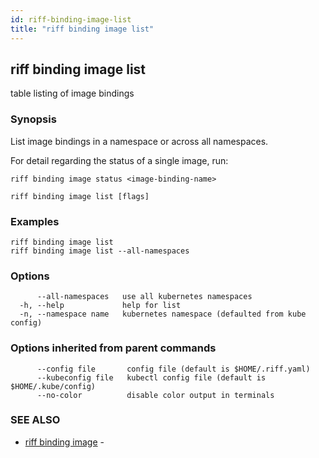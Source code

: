 ```yaml
---
id: riff-binding-image-list
title: "riff binding image list"
---
```

## riff binding image list

table listing of image bindings

### Synopsis

List image bindings in a namespace or across all namespaces.

For detail regarding the status of a single image, run:

    riff binding image status <image-binding-name>

```
riff binding image list [flags]
```

### Examples

```
riff binding image list
riff binding image list --all-namespaces
```

### Options

```
      --all-namespaces   use all kubernetes namespaces
  -h, --help             help for list
  -n, --namespace name   kubernetes namespace (defaulted from kube config)
```

### Options inherited from parent commands

```
      --config file       config file (default is $HOME/.riff.yaml)
      --kubeconfig file   kubectl config file (default is $HOME/.kube/config)
      --no-color          disable color output in terminals
```

### SEE ALSO

* [riff binding image](riff_binding_image.md)	 - <todo>

